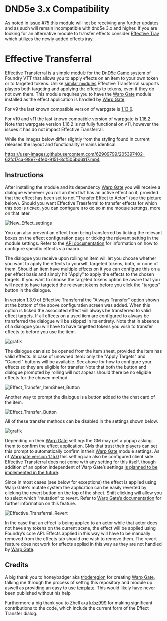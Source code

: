 # DND5e 3.x Compatibility
As noted in [issue #75](https://github.com/GamerFlix/effective-transferral/issues/75) this module will not be receiving any further updates and as such will remain incompatible with dnd5e 3.x and higher. If you are looking for an alternative module to transfer effects consider [Effective Tray](https://github.com/etiquettestartshere/effectivetray) which utilizes the newly added effects tray.

# Effective Transferral
Effective Transferral is a simple module for the [DnD5e Game system](https://gitlab.com/foundrynet/dnd5e) of Foundry VTT that allows you to apply effects on an item to your own token or to targeted tokens. Unlike [similar modules](https://github.com/ElfFriend-DnD/foundryvtt-item-effects-to-chat-5e) Effective Transferral supports players both targeting and applying the effects to tokens, even if they do not own them.
This module requires you to have the [Warp Gate](https://github.com/trioderegion/warpgate) module installed as the effect application is handled by [Warp Gate](https://github.com/trioderegion/warpgate).

For v9 the last known compatible version of warpgate is [1.13.6](https://github.com/trioderegion/warpgate/releases/tag/1.13.6).

For v10 and v11 the last known compatible version of warpgate is [1.16.2](https://github.com/trioderegion/warpgate/releases/tag/1.16.2). Note that warpgate version 1.16.2 is not fully functional on v11, however the issues it has do not impact Effective Transferral.

While the images below differ slightly from the styling found in current releases the layout and functionality remains identical.

https://user-images.githubusercontent.com/62909799/205397402-62fc17ca-98e7-4fe0-9151-8cf505bd6917.mp4



## Instructions
After installing the module and its dependency [Warp Gate](https://github.com/trioderegion/warpgate) you will receive a dialogue whenever you roll an item that has an active effect on it, provided that the effect has been set to not "Transfer Effect to Actor" (see the picture below). Should you want Effective Transferral to transfer effects for which this box is ticked, you can configure it to do so in the module settings, more on that later.

![New_Effect_settings](https://user-images.githubusercontent.com/62909799/225072405-35437d6a-49c6-49b8-bb27-9c851c646b0d.png)

You can also prevent an effect from being transferred by ticking the relevant boxes on the effect configuration page or ticking the relevant setting in the module settings. Refer to the [API documentation](https://github.com/GamerFlix/effective-transferral/wiki) for information on how to configure specific effects via macro.

The dialogue you receive upon rolling an item will let you choose whether you want to apply the effects to yourself, targeted tokens, both, or none of them. Should an item have multiple effects on it you can configure this on a per effect basis and simply hit "Apply" to apply the effects to the chosen targets. If you want to choose the targeted tokens option be aware that you will need to have targeted the relevant tokens before you click the "targets" button in the dialogue.

In version 1.3.9 of Effective Transferral the "Always Transfer" option shown at the bottom of the above configuration screen was added. When this option is ticked the associated effect will always be transferred to valid effect targets. If all effects on a used item are configured to always be transferred the dialogue will be skipped in its entirety. Note that in absence of a dialogue you will have to have targetted tokens you wish to transfer effects to before you use the item.

![grafik](https://user-images.githubusercontent.com/62909799/205398225-87600215-b9c8-4e53-9ce7-8b02c5a18ac3.png)

The dialogue can also be opened from the item sheet, provided the item has valid effects. In case of unowned items only the "Apply Targets" and "Cancel" buttons will be available. See above for how to configure your effects so they are eligible for transfer. Note that both the button and dialogue prompted by rolling will not appear should there be no eligible effects for the chosen method.

![Effect_Transfer_ItemSheet_Button](https://user-images.githubusercontent.com/62909799/151265785-8e8f1d6b-ba14-4590-8aa5-9928b2649862.jpg)

Another way to prompt the dialogue is a button added to the chat card of the item.

![Effect_Transfer_Button](https://user-images.githubusercontent.com/62909799/188307962-a07a7c56-31ff-4262-832e-832c3fe0bd25.png)

All of these transfer methods can be disabled in the settings shown below. 

![grafik](https://user-images.githubusercontent.com/62909799/205398410-bf58b362-a271-49bd-a34a-475e45b938f2.png)

Depending on their [Warp Gate](https://github.com/trioderegion/warpgate) settings the GM may get a popup asking them to confirm the effect application. GMs that trust their players can set this prompt to automatically confirm in their [Warp Gate](https://github.com/trioderegion/warpgate) module settings. As of [Warpgate version 1.15.0](https://github.com/trioderegion/warpgate/releases/tag/1.15.0) this setting can also be configured client side. Effective Transferral does not come with any setting for this itself, though addition of an option independent of Warp Gate’s settings [is planned to be implemented in the future](https://github.com/GamerFlix/effective-transferral/issues/44).

Since in most cases (see below for exceptions) the effect is applied using Warp Gate's mutate system the application can be easily reverted by clicking the revert button on the top of the sheet. Shift clicking will allow you to select which “mutation” to revert. Refer to [Warp Gate’s documentation](https://github.com/trioderegion/warpgate#mutation-commands) for further information on this feature.

![Effective_Transferral_Revert](https://user-images.githubusercontent.com/62909799/151084420-76fdfb47-385f-4755-9e2f-23ac9599d926.jpg)

In the case that an effect is being applied to an actor while that actor does not have any tokens on the current scene, the effect will be applied using Foundry’s core API. Effects applied in this way will have to be manually removed from the effects tab should one wish to remove them. The revert feature does not work for effects applied in this way as they are not handled by [Warp Gate](https://github.com/trioderegion/warpgate).

## Credits
A big thank you to honeybadger aka [trioderegion](https://github.com/trioderegion) for creating [Warp Gate](https://github.com/trioderegion/warpgate), talking me through the process of setting this repository and module up aswell as providing an easy to use [template](https://github.com/trioderegion/fvtt-dual-track-module). This would likely have never been published without his help

Furthermore a big thank you to Zhell aka [krbz999](https://github.com/krbz999) for making significant contributions to the code, which include the current form of the Effect Transfer dialog.
